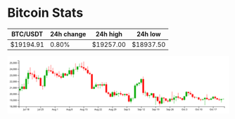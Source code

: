 # Bitcoin Stats

BTC/USDT|24h change|24h high|24h low|
|---|---|---|---|
|$19194.91|0.80%|$19257.00|$18937.50|

<img src="./chart.svg">
